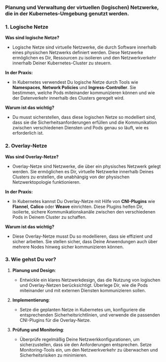 
### Planung und Verwaltung der virtuellen (logischen) Netzwerke, die in der Kubernetes-Umgebung genutzt werden.

### **1. Logische Netze**

**Was sind logische Netze?**
- Logische Netze sind virtuelle Netzwerke, die durch Software innerhalb eines physischen Netzwerks definiert werden. Diese Netzwerke ermöglichen es Dir, Ressourcen zu isolieren und den Netzwerkverkehr innerhalb Deiner Kubernetes-Cluster zu steuern.

**In der Praxis:**
- In Kubernetes verwendest Du logische Netze durch Tools wie **Namespaces**, **Network Policies** und **Ingress-Controller**. Sie bestimmen, welche Pods miteinander kommunizieren können und wie der Datenverkehr innerhalb des Clusters geregelt wird.

**Warum ist das wichtig?**
- Du musst sicherstellen, dass diese logischen Netze so modelliert sind, dass sie die Sicherheitsanforderungen erfüllen und die Kommunikation zwischen verschiedenen Diensten und Pods genau so läuft, wie es erforderlich ist.

### **2. Overlay-Netze**

**Was sind Overlay-Netze?**
- Overlay-Netze sind Netzwerke, die über ein physisches Netzwerk gelegt werden. Sie ermöglichen es Dir, virtuelle Netzwerke innerhalb Deines Clusters zu erstellen, die unabhängig von der physischen Netzwerktopologie funktionieren.

**In der Praxis:**
- In Kubernetes kannst Du Overlay-Netze mit Hilfe von **CNI-Plugins** wie **Flannel**, **Calico** oder **Weave** einrichten. Diese Plugins helfen Dir, isolierte, sichere Kommunikationskanäle zwischen den verschiedenen Pods in Deinem Cluster zu schaffen.

**Warum ist das wichtig?**
- Diese Overlay-Netze musst Du so modellieren, dass sie effizient und sicher arbeiten. Sie stellen sicher, dass Deine Anwendungen auch über mehrere Nodes hinweg sicher kommunizieren können.

### **3. Wie gehst Du vor?**

1. **Planung und Design**:
   - Entwickle ein klares Netzwerkdesign, das die Nutzung von logischen und Overlay-Netzen berücksichtigt. Überlege Dir, wie die Pods miteinander und mit externen Diensten kommunizieren sollen.
   
2. **Implementierung**:
   - Setze die geplanten Netze in Kubernetes um, konfiguriere die entsprechenden Sicherheitsrichtlinien, und verwende die passenden CNI-Plugins für die Overlay-Netze.

3. **Prüfung und Monitoring**:
   - Überprüfe regelmäßig Deine Netzwerkkonfigurationen, um sicherzustellen, dass sie den Anforderungen entsprechen. Setze Monitoring-Tools ein, um den Netzwerkverkehr zu überwachen und Sicherheitsrisiken zu minimieren.

